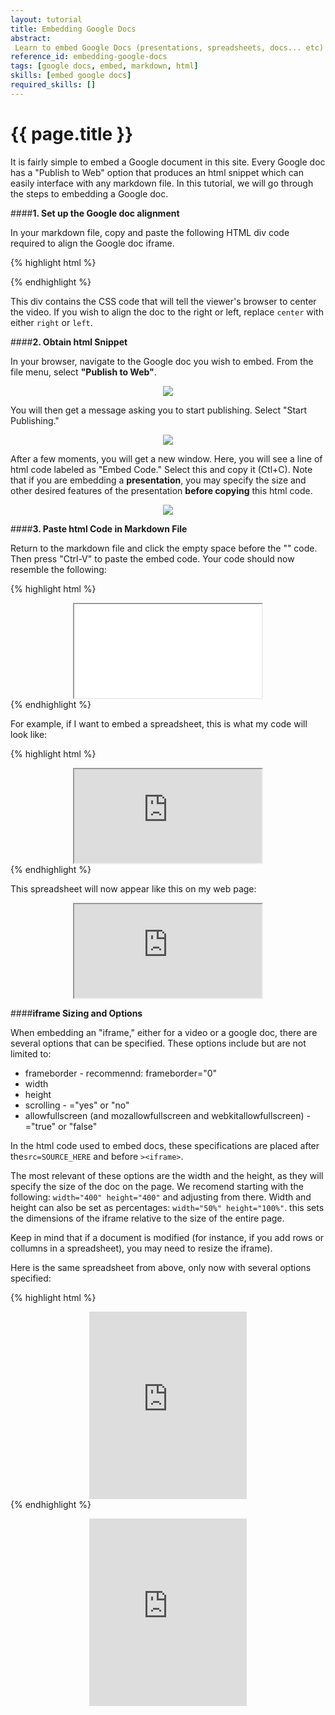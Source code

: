```yaml
---
layout: tutorial
title: Embedding Google Docs
abstract:
 Learn to embed Google Docs (presentations, spreadsheets, docs... etc)
reference_id: embedding-google-docs
tags: [google docs, embed, markdown, html]
skills: [embed google docs]
required_skills: []
---
```


# {{ page.title }}

It is fairly simple to embed a Google document in this site. Every Google doc has a "Publish to Web" option that produces an html snippet which can easily interface with any markdown file. In this tutorial, we will go through the steps to embedding a Google doc.

####**1. Set up the Google doc alignment**

In your markdown file, copy and paste the following HTML div code required to align the Google doc iframe. 

{% highlight html %}
	<div style="text-align: center"> </div>
{% endhighlight %}

This div contains the CSS code that will tell the viewer's browser to center the video.  If you wish to align the doc to the right or left, replace `center` with either `right` or `left`.

####**2. Obtain html Snippet**

In your browser, navigate to the Google doc you wish to embed. From the file menu, select **"Publish to Web"**.

<p align="center">
  <img src="{{site.baseurl}}/courses/how-to-contribute/publish-web.png"/>
</p>

You will then get a message asking you to start publishing. Select "Start Publishing."

<p align="center">
  <img src="{{site.baseurl}}/courses/how-to-contribute/start-publish.png"/>
</p>

After a few moments, you will get a new window. Here, you will see a line of html code labeled as "Embed Code." Select this and copy it (Ctl+C). Note that if you are embedding a **presentation**, you may specify the size and other desired features of the presentation **before copying** this html code.

<p align="center">
  <img src="{{site.baseurl}}/courses/how-to-contribute/embed-code.png"/>
</p>

####**3. Paste html Code in Markdown File**

Return to the markdown file and click the empty space before the "</div>" code. Then press "Ctrl-V" to paste the embed code. Your code should now resemble the following:

{% highlight html %}
	<div style="text-align: center"><iframe src=GOOGLE_DOC_SOURCE_AND_SPECIFICATIONS></iframe></div>
{% endhighlight %}

For example, if I want to embed a spreadsheet, this is what my code will look like:

{% highlight html %}
	<div style="text-align: center"><iframe src="https://docs.google.com/spreadsheets/d/1C9znokjgbBoPrOZiIe1BKdnNz44FkiyyZTDfi1rH-CI/pubhtml?widget=true&amp;headers=false"></iframe></div>
{% endhighlight %}

This spreadsheet will now appear like this on my web page:

<div style="text-align: center"><iframe src="https://docs.google.com/spreadsheets/d/1C9znokjgbBoPrOZiIe1BKdnNz44FkiyyZTDfi1rH-CI/pubhtml?widget=true&amp;headers=false"></iframe></div>

####**iframe Sizing and Options**

When embedding an "iframe," either for a video or a google doc, there are several options that can be specified.  These options include but are not limited to:

* frameborder - recommennd: frameborder="0"
* width
* height
* scrolling - ="yes" or "no"
* allowfullscreen (and mozallowfullscreen and webkitallowfullscreen) - ="true" or "false"

In the html code used to embed docs, these specifications are placed after the`src=SOURCE_HERE` and before `><iframe>`.

The most relevant of these options are the width and the height, as they will specify the size of the doc on the page. We recomend starting with the following: `width="400" height="400"` and adjusting from there. Width and height can also be set as percentages: `width="50%" height="100%"`.  this sets the dimensions of the iframe relative to the size of the entire page.

Keep in mind that if a document is modified (for instance, if you add rows or collumns in a spreadsheet), you may need to resize the iframe).

Here is the same spreadsheet from above, only now with several options specified:

{% highlight html %}
	<div style="text-align: center"><iframe src="https://docs.google.com/spreadsheets/d/1C9znokjgbBoPrOZiIe1BKdnNz44FkiyyZTDfi1rH-CI/pubhtml?widget=true&amp;headers=false" frameborder="0" width="50%" height="300" scrolling="no"></iframe></div>
{% endhighlight %}

<div style="text-align: center"><iframe src="https://docs.google.com/spreadsheets/d/1C9znokjgbBoPrOZiIe1BKdnNz44FkiyyZTDfi1rH-CI/pubhtml?widget=true&amp;headers=false" frameborder="0" width="50%" height="300" scrolling="no" allowfullscreen="true" mozallowfullscreen="true" webkitallowfullscreen="true"></iframe></div>
